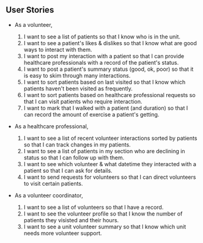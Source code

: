 ## User Stories
* As a volunteer, 
  1. I want to see a list of patients so that I know who is in the unit.
  1. I want to see a patient's likes & dislikes so that I know what are good ways to interact with them.
  1. I want to post my interaction with a patient so that I can provide healthcare professionals with a record of the patient's status.
  1. I want to post a patient's summary status (good, ok, poor) so that it is easy to skim through many interactions.
  1. I want to sort patients based on last visited so that I know which patients haven't been visited as frequently.
  1. I want to sort patients based on healthcare professional requests so that I can visit patients who require interaction.
  1. I want to mark that I walked with a patient (and duration) so that I can record the amount of exercise a patient's getting.

* As a healthcare professional,
  1. I want to see a list of recent volunteer interactions sorted by patients so that I can track changes in my patients.
  1. I want to see a list of patients in my section who are declining in status so that I can follow up with them.
  1. I want to see which volunteer & what datetime they interacted with a patient so that I can ask for details.
  1. I want to send requests for volunteers so that I can direct volunteers to visit certain patients.

* As a volunteer coordinator,
  1. I want to see a list of volunteers so that I have a record.
  1. I want to see the volunteer profile so that I know the number of patients they visisted and their hours.
  1. I want to see a unit volunteer summary so that I know which unit needs more volunteer support.